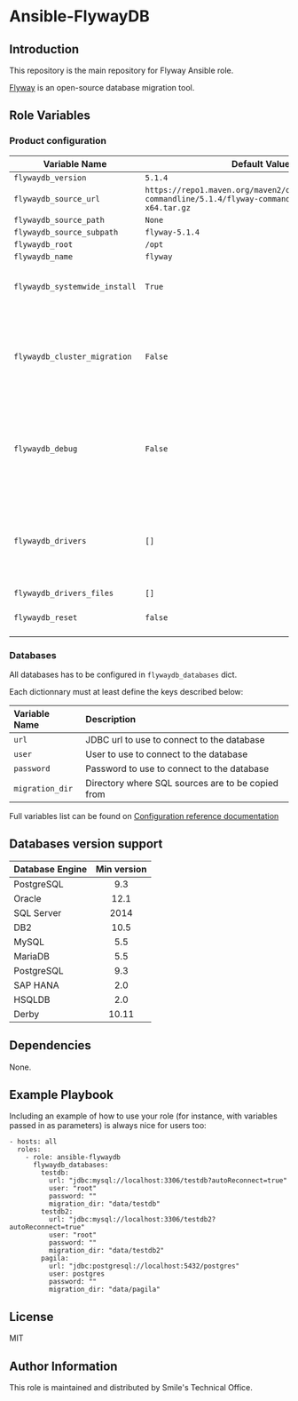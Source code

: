 # Ansible-FlywayDB

## Introduction

This repository is the main repository for Flyway Ansible role.

[Flyway][Flyway] is an open-source database migration tool.

## Role Variables

### Product configuration

| Variable Name | Default Value | Description |
|---------------|---------------|-------------|
| `flywaydb_version` | `5.1.4` |  |
| `flywaydb_source_url` | `https://repo1.maven.org/maven2/org/flywaydb/flyway-commandline/5.1.4/flyway-commandline-5.1.4-linux-x64.tar.gz` |  |
| `flywaydb_source_path` | `None` |  |
| `flywaydb_source_subpath` | `flyway-5.1.4` |  |
| `flywaydb_root` | `/opt` |  |
| `flywaydb_name` | `flyway` |  |
| `flywaydb_systemwide_install` | `True` | Ensable SymLink creation into /usr/local/bin  |
| `flywaydb_cluster_migration` | `False` | Run migration on only once for deployments on multiple host groups using same database |
| `flywaydb_debug` | `False` | Disable `no_log` to show sensitive (passwords) in play's log for debug purpose |
| `flywaydb_drivers` | `[]` | SQL Server, MySQL, PostgreSQL, Redshift, H2, Hsql, Derby, SQLite are provided by default |
| `flywaydb_drivers_files` | `[]` |  |
| `flywaydb_reset` | `false` | Drop all existing tables if set  |

### Databases

All databases has to be configured in `flywaydb_databases` dict.

Each dictionnary must at least define the keys described below:

| Variable Name   | Description                                       |
| :------------   | :----------                                       |
| `url`           | JDBC url to use to connect to the database        |
| `user`          | User to use to connect to the database            |
| `password`      | Password to use to connect to the database        |
| `migration_dir` | Directory where SQL sources are to be copied from |

Full variables list can be found on [Configuration reference documentation][Reference]

## Databases version support

| Database Engine | Min version |
| :---            | :---:       |
| PostgreSQL      | 9.3         |
| Oracle          | 12.1        |
| SQL Server      | 2014        |
| DB2             | 10.5        |
| MySQL           | 5.5         |
| MariaDB         | 5.5         |
| PostgreSQL      | 9.3         |
| SAP HANA        | 2.0         |
| HSQLDB          | 2.0         |
| Derby           | 10.11       |


## Dependencies

None.

## Example Playbook

Including an example of how to use your role (for instance, with variables passed in as parameters) is always nice for users too:

    - hosts: all
      roles:
        - role: ansible-flywaydb
          flywaydb_databases:
            testdb:
              url: "jdbc:mysql://localhost:3306/testdb?autoReconnect=true"
              user: "root"
              password: ""
              migration_dir: "data/testdb"
            testdb2:
              url: "jdbc:mysql://localhost:3306/testdb2?autoReconnect=true"
              user: "root"
              password: ""
              migration_dir: "data/testdb2"
            pagila:
              url: "jdbc:postgresql://localhost:5432/postgres"
              user: postgres
              password: ""
              migration_dir: "data/pagila"

## License

MIT

## Author Information

This role is maintained and distributed by Smile's Technical Office.

[//]: # (Bookmarks)

[Flyway]: https://flywaydb.org/
[Reference]: https://flywaydb.org/documentation/configfiles
